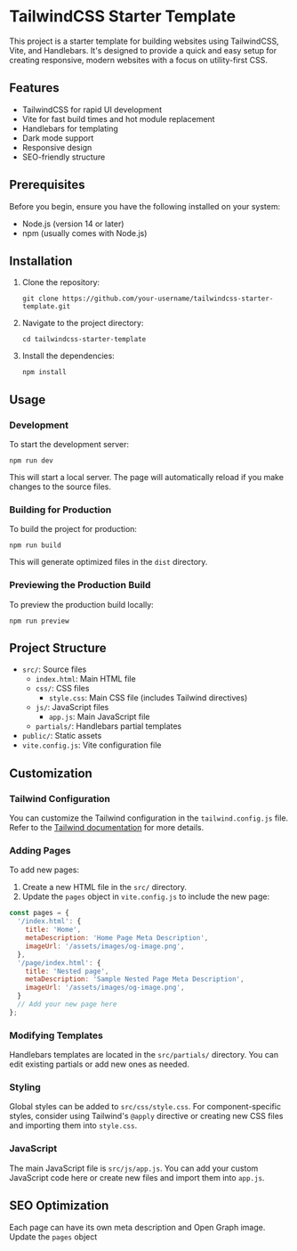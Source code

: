 # TailwindCSS Starter Template

This project is a starter template for building websites using TailwindCSS, Vite, and Handlebars. It's designed to provide a quick and easy setup for creating responsive, modern websites with a focus on utility-first CSS.

## Features

- TailwindCSS for rapid UI development
- Vite for fast build times and hot module replacement
- Handlebars for templating
- Dark mode support
- Responsive design
- SEO-friendly structure

## Prerequisites

Before you begin, ensure you have the following installed on your system:

- Node.js (version 14 or later)
- npm (usually comes with Node.js)

## Installation

1. Clone the repository:
   ```
   git clone https://github.com/your-username/tailwindcss-starter-template.git
   ```

2. Navigate to the project directory:
   ```
   cd tailwindcss-starter-template
   ```

3. Install the dependencies:
   ```
   npm install
   ```

## Usage

### Development

To start the development server:

```
npm run dev
```

This will start a local server. The page will automatically reload if you make changes to the source files.

### Building for Production

To build the project for production:

```
npm run build
```

This will generate optimized files in the `dist` directory.

### Previewing the Production Build

To preview the production build locally:

```
npm run preview
```

## Project Structure

- `src/`: Source files
  - `index.html`: Main HTML file
  - `css/`: CSS files
    - `style.css`: Main CSS file (includes Tailwind directives)
  - `js/`: JavaScript files
    - `app.js`: Main JavaScript file
  - `partials/`: Handlebars partial templates
- `public/`: Static assets
- `vite.config.js`: Vite configuration file

## Customization

### Tailwind Configuration

You can customize the Tailwind configuration in the `tailwind.config.js` file. Refer to the [Tailwind documentation](https://tailwindcss.com/docs/configuration) for more details.

### Adding Pages

To add new pages:

1. Create a new HTML file in the `src/` directory.
2. Update the `pages` object in `vite.config.js` to include the new page:

```javascript
const pages = {
  '/index.html': {
    title: 'Home',
    metaDescription: 'Home Page Meta Description',
    imageUrl: '/assets/images/og-image.png',
  },
  '/page/index.html': {
    title: 'Nested page',
    metaDescription: 'Sample Nested Page Meta Description',
    imageUrl: '/assets/images/og-image.png',
  }
  // Add your new page here
};
```

### Modifying Templates

Handlebars templates are located in the `src/partials/` directory. You can edit existing partials or add new ones as needed.

### Styling

Global styles can be added to `src/css/style.css`. For component-specific styles, consider using Tailwind's `@apply` directive or creating new CSS files and importing them into `style.css`.

### JavaScript

The main JavaScript file is `src/js/app.js`. You can add your custom JavaScript code here or create new files and import them into `app.js`.

## SEO Optimization

Each page can have its own meta description and Open Graph image. Update the `pages` object

